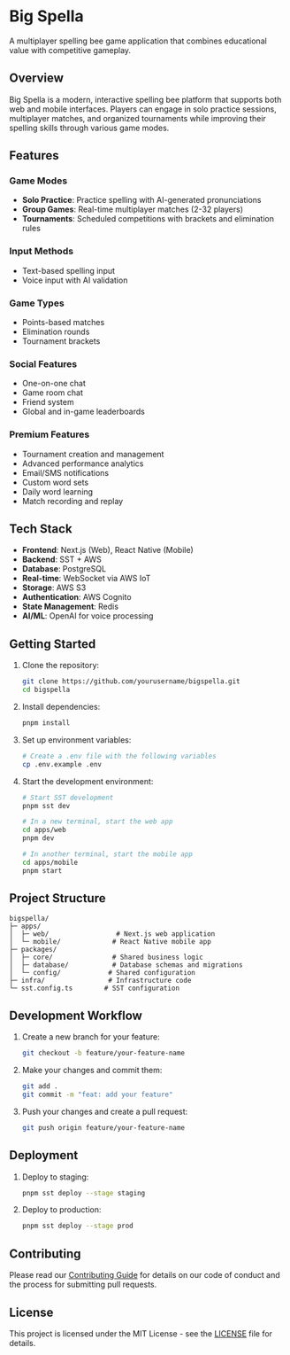 # Big Spella

A multiplayer spelling bee game application that combines educational value with competitive gameplay.

## Overview

Big Spella is a modern, interactive spelling bee platform that supports both web and mobile interfaces. Players can engage in solo practice sessions, multiplayer matches, and organized tournaments while improving their spelling skills through various game modes.

## Features

### Game Modes
- **Solo Practice**: Practice spelling with AI-generated pronunciations
- **Group Games**: Real-time multiplayer matches (2-32 players)
- **Tournaments**: Scheduled competitions with brackets and elimination rules

### Input Methods
- Text-based spelling input
- Voice input with AI validation

### Game Types
- Points-based matches
- Elimination rounds
- Tournament brackets

### Social Features
- One-on-one chat
- Game room chat
- Friend system
- Global and in-game leaderboards

### Premium Features
- Tournament creation and management
- Advanced performance analytics
- Email/SMS notifications
- Custom word sets
- Daily word learning
- Match recording and replay

## Tech Stack

- **Frontend**: Next.js (Web), React Native (Mobile)
- **Backend**: SST + AWS
- **Database**: PostgreSQL
- **Real-time**: WebSocket via AWS IoT
- **Storage**: AWS S3
- **Authentication**: AWS Cognito
- **State Management**: Redis
- **AI/ML**: OpenAI for voice processing

## Getting Started

1. Clone the repository:
   ```bash
   git clone https://github.com/yourusername/bigspella.git
   cd bigspella
   ```

2. Install dependencies:
   ```bash
   pnpm install
   ```

3. Set up environment variables:
   ```bash
   # Create a .env file with the following variables
   cp .env.example .env
   ```

4. Start the development environment:
   ```bash
   # Start SST development
   pnpm sst dev

   # In a new terminal, start the web app
   cd apps/web
   pnpm dev

   # In another terminal, start the mobile app
   cd apps/mobile
   pnpm start
   ```

## Project Structure

```
bigspella/
├─ apps/
│  ├─ web/                 # Next.js web application
│  └─ mobile/             # React Native mobile app
├─ packages/
│  ├─ core/               # Shared business logic
│  ├─ database/           # Database schemas and migrations
│  └─ config/            # Shared configuration
├─ infra/                # Infrastructure code
└─ sst.config.ts        # SST configuration
```

## Development Workflow

1. Create a new branch for your feature:
   ```bash
   git checkout -b feature/your-feature-name
   ```

2. Make your changes and commit them:
   ```bash
   git add .
   git commit -m "feat: add your feature"
   ```

3. Push your changes and create a pull request:
   ```bash
   git push origin feature/your-feature-name
   ```

## Deployment

1. Deploy to staging:
   ```bash
   pnpm sst deploy --stage staging
   ```

2. Deploy to production:
   ```bash
   pnpm sst deploy --stage prod
   ```

## Contributing

Please read our [Contributing Guide](CONTRIBUTING.md) for details on our code of conduct and the process for submitting pull requests.

## License

This project is licensed under the MIT License - see the [LICENSE](LICENSE) file for details.
